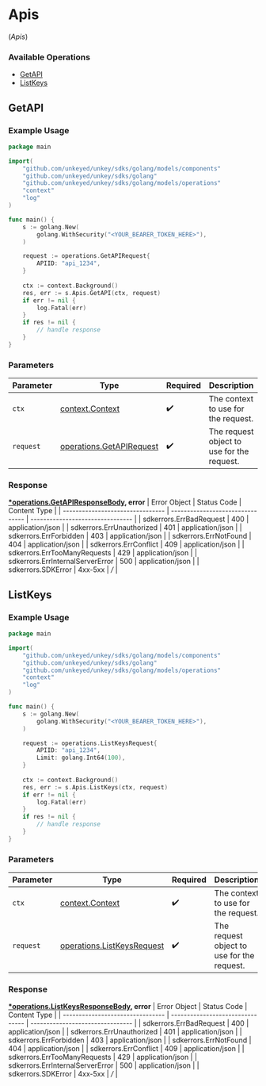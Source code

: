 # Apis
(*Apis*)

### Available Operations

* [GetAPI](#getapi)
* [ListKeys](#listkeys)

## GetAPI

### Example Usage

```go
package main

import(
	"github.com/unkeyed/unkey/sdks/golang/models/components"
	"github.com/unkeyed/unkey/sdks/golang"
	"github.com/unkeyed/unkey/sdks/golang/models/operations"
	"context"
	"log"
)

func main() {
    s := golang.New(
        golang.WithSecurity("<YOUR_BEARER_TOKEN_HERE>"),
    )

    request := operations.GetAPIRequest{
        APIID: "api_1234",
    }
    
    ctx := context.Background()
    res, err := s.Apis.GetAPI(ctx, request)
    if err != nil {
        log.Fatal(err)
    }
    if res != nil {
        // handle response
    }
}
```

### Parameters

| Parameter                                                            | Type                                                                 | Required                                                             | Description                                                          |
| -------------------------------------------------------------------- | -------------------------------------------------------------------- | -------------------------------------------------------------------- | -------------------------------------------------------------------- |
| `ctx`                                                                | [context.Context](https://pkg.go.dev/context#Context)                | :heavy_check_mark:                                                   | The context to use for the request.                                  |
| `request`                                                            | [operations.GetAPIRequest](../../models/operations/getapirequest.md) | :heavy_check_mark:                                                   | The request object to use for the request.                           |


### Response

**[*operations.GetAPIResponseBody](../../models/operations/getapiresponsebody.md), error**
| Error Object                     | Status Code                      | Content Type                     |
| -------------------------------- | -------------------------------- | -------------------------------- |
| sdkerrors.ErrBadRequest          | 400                              | application/json                 |
| sdkerrors.ErrUnauthorized        | 401                              | application/json                 |
| sdkerrors.ErrForbidden           | 403                              | application/json                 |
| sdkerrors.ErrNotFound            | 404                              | application/json                 |
| sdkerrors.ErrConflict            | 409                              | application/json                 |
| sdkerrors.ErrTooManyRequests     | 429                              | application/json                 |
| sdkerrors.ErrInternalServerError | 500                              | application/json                 |
| sdkerrors.SDKError               | 4xx-5xx                          | */*                              |

## ListKeys

### Example Usage

```go
package main

import(
	"github.com/unkeyed/unkey/sdks/golang/models/components"
	"github.com/unkeyed/unkey/sdks/golang"
	"github.com/unkeyed/unkey/sdks/golang/models/operations"
	"context"
	"log"
)

func main() {
    s := golang.New(
        golang.WithSecurity("<YOUR_BEARER_TOKEN_HERE>"),
    )

    request := operations.ListKeysRequest{
        APIID: "api_1234",
        Limit: golang.Int64(100),
    }
    
    ctx := context.Background()
    res, err := s.Apis.ListKeys(ctx, request)
    if err != nil {
        log.Fatal(err)
    }
    if res != nil {
        // handle response
    }
}
```

### Parameters

| Parameter                                                                | Type                                                                     | Required                                                                 | Description                                                              |
| ------------------------------------------------------------------------ | ------------------------------------------------------------------------ | ------------------------------------------------------------------------ | ------------------------------------------------------------------------ |
| `ctx`                                                                    | [context.Context](https://pkg.go.dev/context#Context)                    | :heavy_check_mark:                                                       | The context to use for the request.                                      |
| `request`                                                                | [operations.ListKeysRequest](../../models/operations/listkeysrequest.md) | :heavy_check_mark:                                                       | The request object to use for the request.                               |


### Response

**[*operations.ListKeysResponseBody](../../models/operations/listkeysresponsebody.md), error**
| Error Object                     | Status Code                      | Content Type                     |
| -------------------------------- | -------------------------------- | -------------------------------- |
| sdkerrors.ErrBadRequest          | 400                              | application/json                 |
| sdkerrors.ErrUnauthorized        | 401                              | application/json                 |
| sdkerrors.ErrForbidden           | 403                              | application/json                 |
| sdkerrors.ErrNotFound            | 404                              | application/json                 |
| sdkerrors.ErrConflict            | 409                              | application/json                 |
| sdkerrors.ErrTooManyRequests     | 429                              | application/json                 |
| sdkerrors.ErrInternalServerError | 500                              | application/json                 |
| sdkerrors.SDKError               | 4xx-5xx                          | */*                              |
